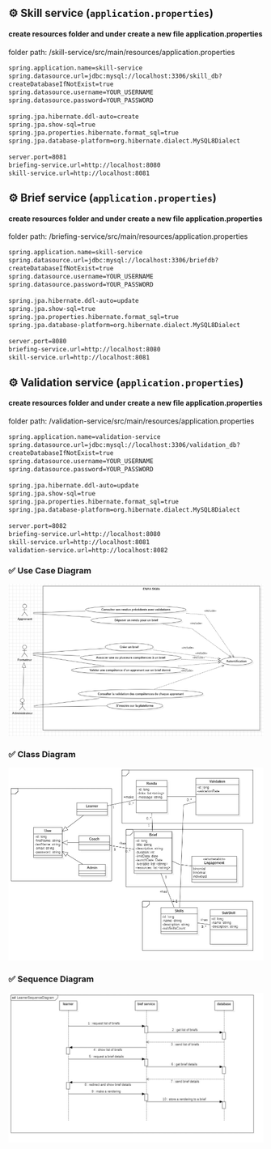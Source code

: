 ## ⚙️ Skill service (`application.properties`)
#### create resources folder and under create a new file application.properties
folder path: /skill-service/src/main/resources/application.properties
```properties
spring.application.name=skill-service
spring.datasource.url=jdbc:mysql://localhost:3306/skill_db?createDatabaseIfNotExist=true
spring.datasource.username=YOUR_USERNAME
spring.datasource.password=YOUR_PASSWORD

spring.jpa.hibernate.ddl-auto=create
spring.jpa.show-sql=true
spring.jpa.properties.hibernate.format_sql=true
spring.jpa.database-platform=org.hibernate.dialect.MySQL8Dialect

server.port=8081
briefing-service.url=http://localhost:8080
skill-service.url=http://localhost:8081
```

## ⚙️ Brief service (`application.properties`)
#### create resources folder and under create a new file application.properties
folder path: /briefing-service/src/main/resources/application.properties
```properties
spring.application.name=skill-service
spring.datasource.url=jdbc:mysql://localhost:3306/briefdb?createDatabaseIfNotExist=true
spring.datasource.username=YOUR_USERNAME
spring.datasource.password=YOUR_PASSWORD

spring.jpa.hibernate.ddl-auto=update
spring.jpa.show-sql=true
spring.jpa.properties.hibernate.format_sql=true
spring.jpa.database-platform=org.hibernate.dialect.MySQL8Dialect

server.port=8080
briefing-service.url=http://localhost:8080
skill-service.url=http://localhost:8081
```


## ⚙️ Validation service (`application.properties`)
#### create resources folder and under create a new file application.properties
folder path: /validation-service/src/main/resources/application.properties
```properties
spring.application.name=validation-service
spring.datasource.url=jdbc:mysql://localhost:3306/validation_db?createDatabaseIfNotExist=true
spring.datasource.username=YOUR_USERNAME
spring.datasource.password=YOUR_PASSWORD

spring.jpa.hibernate.ddl-auto=update
spring.jpa.show-sql=true
spring.jpa.properties.hibernate.format_sql=true
spring.jpa.database-platform=org.hibernate.dialect.MySQL8Dialect

server.port=8082
briefing-service.url=http://localhost:8080
skill-service.url=http://localhost:8081
validation-service.url=http://localhost:8082
```


### ✅ Use Case Diagram
![Use case diagram](./uml/useCase.webp)

### ✅ Class Diagram
![Class diagram](./uml/class.jpg)

### ✅ Sequence Diagram
![Sequence diagram](./uml/skills-sequence.jpg)















